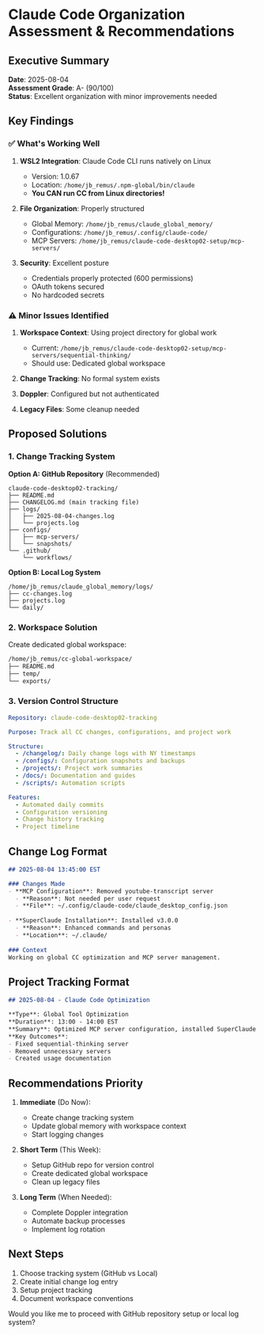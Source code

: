 # Claude Code Organization Assessment & Recommendations

## Executive Summary
**Date**: 2025-08-04  
**Assessment Grade**: A- (90/100)  
**Status**: Excellent organization with minor improvements needed

## Key Findings

### ✅ What's Working Well

1. **WSL2 Integration**: Claude Code CLI runs natively on Linux
   - Version: 1.0.67
   - Location: `/home/jb_remus/.npm-global/bin/claude`
   - **You CAN run CC from Linux directories!**

2. **File Organization**: Properly structured
   - Global Memory: `/home/jb_remus/claude_global_memory/`
   - Configurations: `/home/jb_remus/.config/claude-code/`
   - MCP Servers: `/home/jb_remus/claude-code-desktop02-setup/mcp-servers/`

3. **Security**: Excellent posture
   - Credentials properly protected (600 permissions)
   - OAuth tokens secured
   - No hardcoded secrets

### ⚠️ Minor Issues Identified

1. **Workspace Context**: Using project directory for global work
   - Current: `/home/jb_remus/claude-code-desktop02-setup/mcp-servers/sequential-thinking/`
   - Should use: Dedicated global workspace

2. **Change Tracking**: No formal system exists
3. **Doppler**: Configured but not authenticated
4. **Legacy Files**: Some cleanup needed

## Proposed Solutions

### 1. Change Tracking System

**Option A: GitHub Repository** (Recommended)
```
claude-code-desktop02-tracking/
├── README.md
├── CHANGELOG.md (main tracking file)
├── logs/
│   ├── 2025-08-04-changes.log
│   └── projects.log
├── configs/
│   ├── mcp-servers/
│   └── snapshots/
└── .github/
    └── workflows/
```

**Option B: Local Log System**
```
/home/jb_remus/claude_global_memory/logs/
├── cc-changes.log
├── projects.log
└── daily/
```

### 2. Workspace Solution

Create dedicated global workspace:
```bash
/home/jb_remus/cc-global-workspace/
├── README.md
├── temp/
└── exports/
```

### 3. Version Control Structure

```yaml
Repository: claude-code-desktop02-tracking

Purpose: Track all CC changes, configurations, and project work

Structure:
  - /changelog/: Daily change logs with NY timestamps
  - /configs/: Configuration snapshots and backups
  - /projects/: Project work summaries
  - /docs/: Documentation and guides
  - /scripts/: Automation scripts

Features:
  - Automated daily commits
  - Configuration versioning
  - Change history tracking
  - Project timeline
```

## Change Log Format

```markdown
## 2025-08-04 13:45:00 EST

### Changes Made
- **MCP Configuration**: Removed youtube-transcript server
  - **Reason**: Not needed per user request
  - **File**: ~/.config/claude-code/claude_desktop_config.json
  
- **SuperClaude Installation**: Installed v3.0.0
  - **Reason**: Enhanced commands and personas
  - **Location**: ~/.claude/
  
### Context
Working on global CC optimization and MCP server management.
```

## Project Tracking Format

```markdown
## 2025-08-04 - Claude Code Optimization

**Type**: Global Tool Optimization  
**Duration**: 13:00 - 14:00 EST  
**Summary**: Optimized MCP server configuration, installed SuperClaude
**Key Outcomes**:
- Fixed sequential-thinking server
- Removed unnecessary servers
- Created usage documentation
```

## Recommendations Priority

1. **Immediate** (Do Now):
   - Create change tracking system
   - Update global memory with workspace context
   - Start logging changes

2. **Short Term** (This Week):
   - Setup GitHub repo for version control
   - Create dedicated global workspace
   - Clean up legacy files

3. **Long Term** (When Needed):
   - Complete Doppler integration
   - Automate backup processes
   - Implement log rotation

## Next Steps

1. Choose tracking system (GitHub vs Local)
2. Create initial change log entry
3. Setup project tracking
4. Document workspace conventions

Would you like me to proceed with GitHub repository setup or local log system?